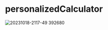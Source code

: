 # personalizedCalculator

![20231018-2117-49 392680](https://github.com/ramjipal/personalizedCalculator/assets/92622199/b5fb8700-3e97-4dd8-aa2a-935c3a736553)
